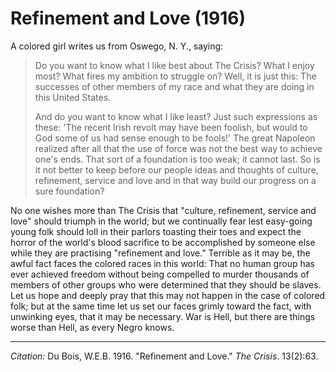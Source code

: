 <!--
title:   Refinement and Love
author:  Du Bois, W.E.B.
journal: The Crisis
year:    1916
volume:  13
issue:   2
pages:   63
-->
# Refinement and Love (1916)

A colored girl writes us from Oswego, N. Y., saying:

> Do you want to know what I like best about <span class = "small-caps">The Crisis</span>? What I enjoy most? What fires my ambition to struggle on? Well, it is just this: The successes of other members of my race and what they are doing in this United States.  <p> And do you want to know what I like least? Just such expressions as these: 'The recent Irish revolt may have been foolish, but would to God some of us had sense enough to be fools!' The great Napoleon realized after all that the use of force was not the best way to achieve one's ends. That sort of a foundation is too weak; it cannot last. So is it not better to keep before our people ideas and thoughts of culture, refinement, service and love and in that way build our progress on a sure foundation?

No one wishes more than <span class = "small-caps">The Crisis</span> that "culture, refinement, service and love" should triumph in the world; but we continually fear lest easy-going young folk should loll in their parlors toasting their toes and expect the horror of the world's blood sacrifice to be accomplished by someone else while they are practising "refinement and love." Terrible as it may be, the awful fact faces the colored races in this world: That no human group has ever achieved freedom without being compelled to murder thousands of members of other groups who were determined that they should be slaves. Let us hope and deeply pray that this may not happen in the case of colored folk; but at the same time let us set our faces grimly toward the fact, with unwinking eyes, that it may be necessary. War is Hell, but there are things worse than Hell, as every Negro knows.

______________
*Citation:* Du Bois, W.E.B. 1916. "Refinement and Love." *The Crisis*. 13(2):63.